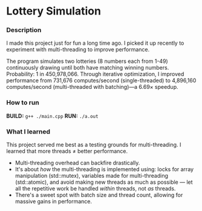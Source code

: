 # Lottery Simulation

### Description

I made this project just for fun a long time ago. I picked it up recently to experiment with multi-threading to improve performance.

The program simulates two lotteries (8 numbers each from 1-49) continuously drawing until both have matching winning numbers. Probability: 1 in 450,978,066. Through iterative optimization, I improved performance from 731,676 computes/second (single-threaded) to 4,896,160 computes/second (multi-threaded with batching)—a 6.69× speedup.

### How to run

**BUILD:**
`g++ ./main.cpp`
**RUN:**
`./a.out`

### What I learned

This project served me best as a testing grounds for multi-threading. I learned that more threads ≠ better performance.

- Multi-threading overhead can backfire drastically.
- It's about _how_ the multi-threading is implemented using: locks for array manipulation (std::mutex), variables made for multi-threading (std::atomic), and avoid making new threads as much as possible — let all the repetitive work be handled _within_ threads, not _as_ threads.
- There's a sweet spot with batch size and thread count, allowing for massive gains in performance.
